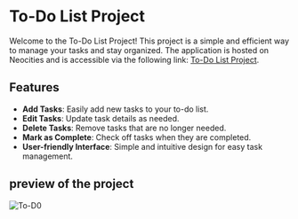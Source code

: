 # To-Do List Project

Welcome to the To-Do List Project! This project is a simple and efficient way to manage your tasks and stay organized. The application is hosted on Neocities and is accessible via the following link: [To-Do List Project](https://roobis.neocities.org/To-Do/indext).

## Features

- **Add Tasks**: Easily add new tasks to your to-do list.
- **Edit Tasks**: Update task details as needed.
- **Delete Tasks**: Remove tasks that are no longer needed.
- **Mark as Complete**: Check off tasks when they are completed.
- **User-friendly Interface**: Simple and intuitive design for easy task management.



## preview of the project 
![To-D0](https://github.com/user-attachments/assets/163f5e61-820a-491e-b488-4cb5b28dbf03)



